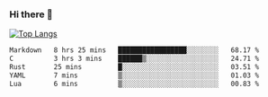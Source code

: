 ### Hi there 👋

<!--
**3Xpl0it3r/3Xpl0it3r** is a ✨ _special_ ✨ repository because its `README.md` (this file) appears on your GitHub profile.

Here are some ideas to get you started:

- 🔭 I’m currently working on ...
- 🌱 I’m currently learning ...
- 👯 I’m looking to collaborate on ...
- 🤔 I’m looking for help with ...
- 💬 Ask me about ...
- 📫 How to reach me: ...
- 😄 Pronouns: ...
- ⚡ Fun fact: ...
-->


[![Top Langs](https://github-readme-stats.vercel.app/api/top-langs/?username=3Xpl0it3r&layout=compact)](https://github.com/3Xpl0it3r/3Xpl0it3r)

<!--START_SECTION:waka-->

```txt
Markdown   8 hrs 25 mins   █████████████████░░░░░░░░   68.17 %
C          3 hrs 3 mins    ██████▒░░░░░░░░░░░░░░░░░░   24.71 %
Rust       25 mins         █░░░░░░░░░░░░░░░░░░░░░░░░   03.51 %
YAML       7 mins          ▒░░░░░░░░░░░░░░░░░░░░░░░░   01.03 %
Lua        6 mins          ▒░░░░░░░░░░░░░░░░░░░░░░░░   00.83 %
```

<!--END_SECTION:waka-->
